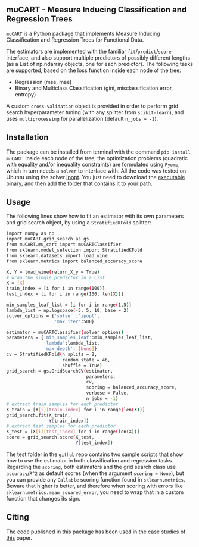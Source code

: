 ## muCART - Measure Inducing Classification and Regression Trees

`muCART` is a Python package that implements Measure Inducing Classification and Regression Trees for Functional Data.

The estimators are implemented with the familiar `fit`/`predict`/`score` interface, and also support multiple predictors of possibly different lengths (as a List of np.ndarray objects, one for each predictor). The following tasks are supported, based on the loss function inside each node of the tree:

- Regression (mse, mae)
- Binary and Multiclass Classification (gini, misclassification error, entropy)

A custom `cross-validation` object is provided in order to perform grid search hyperparameter tuning (with any splitter from `scikit-learn`), and uses `multiprocessing` for parallelization (default `n_jobs = -1`).

## Installation

The package can be installed from terminal with the command `pip install muCART`. Inside each node of the tree, the optimization problems (quadratic with equality and/or inequality constraints) are formulated using `Pyomo`, which in turn needs a `solver` to interface with. All the code was tested on Ubuntu using the solver [Ipopt](https://doi.org/10.1007/s10107-004-0559-y). You just need to download the [executable binary](https://ampl.com/products/solvers/open-source/#ipopt), and then add the folder that contains it to your path.


## Usage

The following lines show how to fit an estimator with its own parameters and grid search object, by using a `StratifiedKFold` splitter:

```sh
import numpy as np
import muCART.grid_search as gs
from muCART.mu_cart import muCARTClassifier
from sklearn.model_selection import StratifiedKFold
from sklearn.datasets import load_wine
from sklearn.metrics import balanced_accuracy_score

X, Y = load_wine(return_X_y = True)
# wrap the single predictor in a List
X = [X]
train_index = [i for i in range(100)]
test_index = [i for i in range(100, len(X))]

min_samples_leaf_list = [i for i in range(1,5)]
lambda_list = np.logspace(-5, 5, 10, base = 2)
solver_options = {'solver':'ipopt',
                  'max_iter':500}

estimator = muCARTClassifier(solver_options)
parameters = {'min_samples_leaf':min_samples_leaf_list,
              'lambda':lambda_list,
              'max_depth': [None]}
cv = StratifiedKFold(n_splits = 2,
                     random_state = 46,
                     shuffle = True)
grid_search = gs.GridSearchCV(estimator,
                              parameters,
                              cv,
                              scoring = balanced_accuracy_score,
                              verbose = False,
                              n_jobs = -1)
# extract train samples for each predictor
X_train = [X[i][train_index] for i in range(len(X))]
grid_search.fit(X_train,
                Y[train_index])
# extract test samples for each predictor
X_test = [X[i][test_index] for i in range(len(X))]
score = grid_search.score(X_test,
                          Y[test_index])
```
The test folder in the `github` repo contains two sample scripts that show how to use the estimator in both classification and regression tasks. Regarding the `scoring`, both estimators and the grid search class use `accuracy`/`R^2` as default scores (when the argument `scoring = None`), but you can provide any `Callable` scoring function found in `sklearn.metrics`. Beware that higher is better, and therefore when scoring with errors like `sklearn.metrics.mean_squared_error`, you need to wrap that in a custom function that changes its sign.

## Citing

The code published in this package has been used in the case studies of [this](https://doi.org/10.1002/sam.11569) paper.
